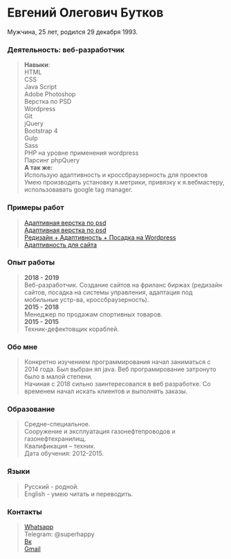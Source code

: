 # Евгений Олегович Бутков
Мужчина, 25 лет, родился 29 декабря 1993.  

### Деятельность: веб-разработчик
>**Навыки**:  
>HTML    
>CSS  
>Java Script  
>Adobe Photoshop  
>Верстка по PSD    
>Wordpress  
>Git  
>jQuery  
>Bootstrap 4  
>Gulp   
>Sass  
>PHP на уровне применения wordpress  
>Парсинг phpQuery    
**А так же:**  
>Использую адаптивность и кроссбраузерность для проектов  
>Умею производить установку я.метрики, привязку к я.вебмастеру, использовавать google tag manager.  

### Примеры работ
>[Адаптивная верстка по psd](https://webdiller.github.io/fruits/)  
>[Адаптивная верстка по psd](https://webdiller.github.io/mars/)  
>[Редизайн + Адаптивность + Посадка на Wordpress](http://shinomontage24.ru/)  
>[Адаптивность для сайта](https://xn----7sbaab1abucbubfrngff5byajq8guf.xn--80adxhks/)  

### Опыт работы
>**2018 - 2019**  
> Веб-разработчик. Создание сайтов на фриланс биржах (редизайн сайтов, посадка на системы управления, адаптация под мобильные устр-ва, кроссбраузерность).  
>**2015 - 2018**  
> Менеджер по продажам спортивных товаров.  
>**2015 - 2015**  
> Техник-дефектовщик кораблей.

### Обо мне
> Конкретно изучением программирования начал заниматься с 2014 года. Был выбран яп java. Веб програмирование затронуто было в малой степени.  
> Начиная с 2018 сильно заинтересовался в веб разработке. Со временем начал искать клиентов и выполнять заказы.

### Образование 
>Средне-специальное.  
>Сооружение и эксплуатация газонефтепроводов и газонефтехранилищ.  
>Квалификация – техник.  
>Дата обучения: 2012-2015.  

### Языки 
>Русский - родной.  
>English - умею читать и переводить.

### Контакты 
>[Whatsapp](https://wa.me/79996159789)  
>Telegram: @superhappy  
>[Вк](https://vk.com/eugenefromrus)  
>[Gmail](mailto:eugenefromrus@gmail.com)